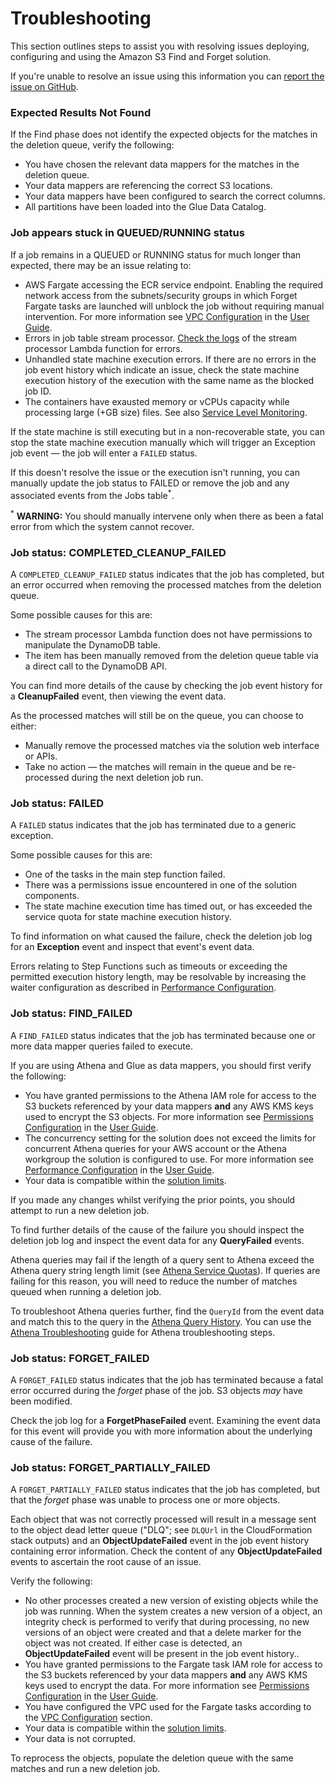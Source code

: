 # Troubleshooting

This section outlines steps to assist you with resolving issues
deploying, configuring and using the Amazon S3 Find and Forget solution.

If you're unable to resolve an issue using this information you can [report the
issue on GitHub](../CONTRIBUTING.md#reporting-bugsfeature-requests).

### Expected Results Not Found

If the Find phase does not identify the expected objects for the matches in the
deletion queue, verify the following:

- You have chosen the relevant data mappers for the matches in the deletion
  queue.
- Your data mappers are referencing the correct S3 locations.
- Your data mappers have been configured to search the correct columns.
- All partitions have been loaded into the Glue Data Catalog.

### Job appears stuck in QUEUED/RUNNING status

If a job remains in a QUEUED or RUNNING status for much longer than expected,
there may be an issue relating to:

- AWS Fargate accessing the ECR service endpoint. Enabling the required network
  access from the subnets/security groups in which Forget Fargate tasks are
  launched will unblock the job without requiring manual intervention. For more
  information see [VPC Configuration] in the [User Guide].
- Errors in job table stream processor. [Check the logs](https://docs.aws.amazon.com/lambda/latest/dg/monitoring-functions-logs.html)
  of the stream processor Lambda function for errors.
- Unhandled state machine execution errors. If there are no errors in the job
  event history which indicate an issue, check the state machine execution
  history of the execution with the same name as the blocked job ID.
- The containers have exausted memory or vCPUs capacity while processing large
  (+GB size) files. See also [Service Level Monitoring](MONITORING.md#service-level-monitoring).

If the state machine is still executing but in a non-recoverable state, you
can stop the state machine execution manually which will trigger an Exception
job event — the job will enter a `FAILED` status. 

If this doesn't resolve the issue or the execution isn't running, you can
manually update the job status to FAILED or remove the job and any associated
events from the Jobs table<sup>*</sup>.

<sup>*</sup> **WARNING:** You should manually intervene only when there as been
a fatal error from which the system cannot recover.

### Job status: COMPLETED_CLEANUP_FAILED

A `COMPLETED_CLEANUP_FAILED` status indicates that the job has completed, but
an error occurred when removing the processed matches from the deletion queue.

Some possible causes for this are:

- The stream processor Lambda function does not have permissions to manipulate
  the DynamoDB table.
- The item has been manually removed from the deletion queue table via a direct
  call to the DynamoDB API.

You can find more details of the cause by checking the job event history for a
**CleanupFailed** event, then viewing the event data.

As the processed matches will still be on the queue, you can choose to either:

- Manually remove the processed matches via the solution web interface or APIs.
- Take no action — the matches will remain in the queue and be re-processed
  during the next deletion job run.

### Job status: FAILED

A `FAILED` status indicates that the job has terminated due to a generic
exception. 

Some possible causes for this are:

- One of the tasks in the main step function failed.
- There was a permissions issue encountered in one of the solution components.
- The state machine execution time has timed out, or has exceeded the service
  quota for state machine execution history.

To find information on what caused the failure, check the deletion job log for
an **Exception** event and inspect that event's event data.

Errors relating to Step Functions such as timeouts or exceeding the permitted
execution history length, may be resolvable by increasing the waiter
configuration as described in [Performance Configuration].

### Job status: FIND_FAILED

A `FIND_FAILED` status indicates that the job has terminated because one or
more data mapper queries failed to execute.

If you are using Athena and Glue as data mappers, you should first verify the
following:

- You have granted permissions to the Athena IAM role for access to the S3
  buckets referenced by your data mappers **and** any AWS KMS keys used to
  encrypt the S3 objects. For more information see [Permissions Configuration]
  in the [User Guide].
- The concurrency setting for the solution does not exceed the limits for
  concurrent Athena queries for your AWS account or the Athena workgroup the
  solution is configured to use.  For more information see [Performance
  Configuration] in the [User Guide].
- Your data is compatible within the [solution limits].

If you made any changes whilst verifying the prior points, you should attempt
to run a new deletion job.

To find further details of the cause of the failure you should inspect the
deletion job log and inspect the event data for any **QueryFailed** events. 

Athena queries may fail if the length of a query sent to Athena exceed the
Athena query string length limit (see [Athena Service Quotas]). If queries are
failing for this reason, you will need to reduce the number of matches queued
when running a deletion job.

To troubleshoot Athena queries further, find the `QueryId` from the event data
and match this to the query in the [Athena Query History]. You can use the
[Athena Troubleshooting] guide for Athena troubleshooting steps.

### Job status: FORGET_FAILED

A `FORGET_FAILED` status indicates that the job has terminated because a fatal
error occurred during the _forget_ phase of the job. S3 objects _may_ have
been modified.

Check the job log for a **ForgetPhaseFailed** event. Examining the event data
for this event will provide you with more information about the underlying
cause of the failure.

### Job status: FORGET_PARTIALLY_FAILED

A `FORGET_PARTIALLY_FAILED` status indicates that the job has completed, but
that the _forget_ phase was unable to process one or more objects.

Each object that was not correctly processed will result in a message sent to
the object dead letter queue ("DLQ"; see `DLQUrl` in the CloudFormation stack
outputs) and an **ObjectUpdateFailed** event in the job event history containing
error information. Check the content of any **ObjectUpdateFailed** events to
ascertain the root cause of an issue.

Verify the following:

- No other processes created a new version of existing objects while the job was running.
  When the system creates a new version of a object, an integrity check is performed
  to verify that during processing, no new versions of an object were created and that a
  delete marker for the object was not created. If either case is detected, an
  **ObjectUpdateFailed** event will be present in the job event history..
- You have granted permissions to the Fargate task IAM role for access to the
  S3 buckets referenced by your data mappers **and** any AWS KMS keys used to
  encrypt the data. For more information see [Permissions Configuration] in the
  [User Guide].
- You have configured the VPC used for the Fargate tasks according to the 
  [VPC Configuration] section.
- Your data is compatible within the [solution limits].
- Your data is not corrupted.

To reprocess the objects, populate the deletion queue with the same matches
and run a new deletion job.


[User Guide]: USER_GUIDE.md
[VPC Configuration]: USER_GUIDE.md#pre-requisite-configuring-a-vpc-for-the-solution
[Permissions Configuration]: USER_GUIDE.md#granting-access-to-data
[Performance Configuration]: USER_GUIDE.md#adjusting-performance-configuration
[Athena Service Quotas]: https://docs.aws.amazon.com/athena/latest/ug/service-limits.html
[Athena Query History]: https://docs.aws.amazon.com/athena/latest/ug/querying.html#queries-viewing-history
[Athena Troubleshooting]: https://docs.aws.amazon.com/athena/latest/ug/troubleshooting.html
[solution limits]: LIMITS.md
[CloudWatch Container Insights]: https://docs.aws.amazon.com/AmazonCloudWatch/latest/monitoring/ContainerInsights.html
